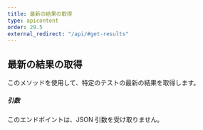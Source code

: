 ```yaml
---
title: 最新の結果の取得
type: apicontent
order: 29.5
external_redirect: "/api/#get-results"
---
```


## 最新の結果の取得

このメソッドを使用して、特定のテストの最新の結果を取得します。

##### 引数

このエンドポイントは、JSON 引数を受け取りません。
